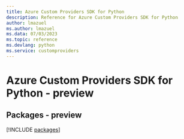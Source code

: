 ```yaml
---
title: Azure Custom Providers SDK for Python
description: Reference for Azure Custom Providers SDK for Python
author: lmazuel
ms.author: lmazuel
ms.data: 07/03/2023
ms.topic: reference
ms.devlang: python
ms.service: customproviders
---
```

# Azure Custom Providers SDK for Python - preview
## Packages - preview
[!INCLUDE [packages](custom-providers-index.md)]